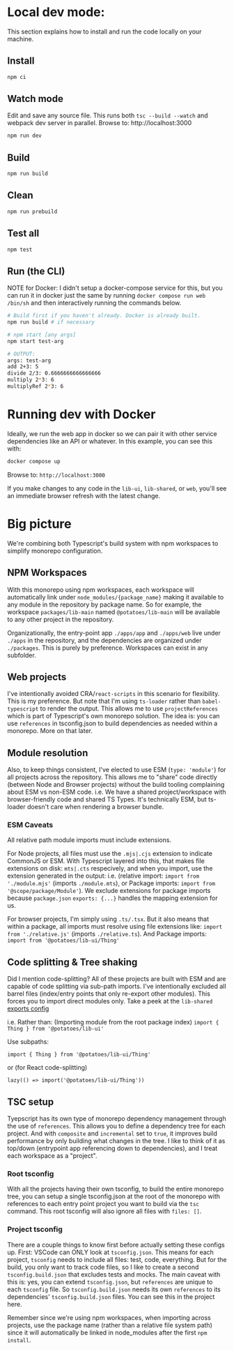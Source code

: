 # Local dev mode:
This section explains how to install and run the code locally on your machine. 

## Install

```bash
npm ci
```

## Watch mode

Edit and save any source file. This runs both `tsc --build --watch` and webpack dev server in parallel. Browse to: http://localhost:3000

```bash
npm run dev
```

## Build

```bash
npm run build
```

## Clean

```bash
npm run prebuild
```

## Test all

```bash
npm test
```

## Run (the CLI)

NOTE for Docker: I didn't setup a docker-compose service for this, but you can run it in docker just the same by running `docker compose run web /bin/sh` and then interactively running the commands below.


```bash
# Build first if you haven't already. Docker is already built.
npm run build # if necessary

# npm start [any args]
npm start test-arg

# OUTPUT:
args: test-arg
add 2+3: 5
divide 2/3: 0.6666666666666666
multiply 2*3: 6
multiplyRef 2*3: 6
```

# Running dev with Docker

Ideally, we run the web app in docker so we can pair it with other service dependencies like an API or whatever. In this example, you can see this with: 

```bash
docker compose up
```
Browse to: `http://localhost:3000`

If you make changes to any code in the `lib-ui`, `lib-shared`, or `web`, you'll see an immediate browser refresh with the latest change.


# Big picture

We're combining both Typescript's build system with npm workspaces to simplify monorepo configuration.

## NPM Workspaces

With this monorepo using npm workspaces, each workspace will automatically link under `node_modules/{package_name}` making it available to any module in the repository by package name. So for example, the workspace `packages/lib-main` named `@potatoes/lib-main` will be available to any other project in the repository.

Organizationally, the entry-point app `./apps/app` and `./apps/web` live under `./apps` in the repository, and the dependencies are organized under `./packages`. This is purely by preference. Workspaces can exist in any subfolder.

## Web projects

I've intentionally avoided CRA/`react-scripts` in this scenario for flexibility. This is my preference. But note that I'm using `ts-loader` rather than `babel-typescript` to render the output. This allows me to use `projectReferences` which is part of Typescript's own monorepo solution. The idea is: you can use `references` in tsconfig.json to build dependencies as needed within a monorepo. More on that later.

## Module resolution

Also, to keep things consistent, I've elected to use ESM (`type: 'module'`) for all projects across the repository. This allows me to "share" code directly (between Node and Browser projects) without the build tooling complaining about ESM vs non-ESM code. i.e. We have a shared project/workspace with browser-friendly code and shared TS Types. It's technically ESM, but ts-loader doesn't care when rendering a browser bundle.

### ESM Caveats

All relative path module imports must include extensions.

For Node projects, all files must use the `.mjs|.cjs` extension to indicate CommonJS or ESM. With Typescript layered into this, that makes file extensions on disk: `mts|.cts` respecively, and when you import, use the extension generated in the output: i.e. (relative import: `import from './module.mjs'` (imports `./module.mts`), or Package imports: `import from '@scope/package/Module'`). We exclude extensions for package imports because `package.json` `exports: {...}` handles the mapping extension for us. 

For browser projects, I'm simply using `.ts/.tsx`. But it also means that within a package, all imports must resolve using file extensions like: `import from './relative.js'` (imports `./relative.ts`). And Package imports: `import from '@potatoes/lib-ui/Thing'`

## Code splitting & Tree shaking

Did I mention code-splitting? All of these projects are built with ESM and are capable of code splitting via sub-path imports. I've intentionally excluded all barrel files (index/entry points that only re-export other modules). This forces you to import direct modules only. Take a peek at the `lib-shared` [exports config](https://github.com/nathanb/sandbox-ts-monorepo/blob/main/packages/lib-shared/package.json#L7)

i.e. Rather than:
(Importing module from the root package index)
`import { Thing } from '@potatoes/lib-ui'`

Use subpaths:

`import { Thing } from '@potatoes/lib-ui/Thing'`

or (for React code-splitting)

`lazy(() => import('@potatoes/lib-ui/Thing'))`

## TSC setup

Tyepscript has its own type of monorepo dependency management through the use of `references`. This allows you to define a dependency tree for each project. And with 
`composite` and `incremental` set to `true`, it improves build performance by only building what changes in the tree. I like to think of it as top/down (entrypoint app referencing down to dependencies), and I treat each workspace as a "project".

### Root tsconfig

With all the projects having their own tsconfig, to build the entire monorepo tree, you can setup a single tsconfig.json at the root of the monorepo with references to each entry point project you want to build via the `tsc` command. This root tsconfig will also ignore all files with `files: []`.

### Project tsconfig

There are a couple things to know first before actually setting these configs up. First: VSCode can ONLY look at `tsconfig.json`. This means for each project, `tsconfig` needs to include all files: test, code, everything. But for the build, you only want to track code files, so I like to create a second `tsconfig.build.json` that excludes tests and mocks. The main caveat with this is: yes, you can extend `tsconfig.json`, but `references` are unique to each `tsconfig` file. So `tsconfig.build.json` needs its own `references` to its dependencies' `tsconfig.build.json` files. You can see this in the project here. 

Remember since we're using npm workspaces, when importing across projects, use the package name (rather than a relative file system path) since it will automatically be linked in node_modules after the first `npm install`. 
